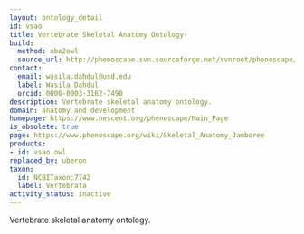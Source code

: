 ```yaml
---
layout: ontology_detail
id: vsao
title: Vertebrate Skeletal Anatomy Ontology-
build:
  method: obo2owl
  source_url: http://phenoscape.svn.sourceforge.net/svnroot/phenoscape/tags/vocab-releases/VSAO/vsao.obo
contact:
  email: wasila.dahdul@usd.edu
  label: Wasila Dahdul
  orcid: 0000-0003-3162-7490
description: Vertebrate skeletal anatomy ontology.
domain: anatomy and development
homepage: https://www.nescent.org/phenoscape/Main_Page
is_obsolete: true
page: https://www.phenoscape.org/wiki/Skeletal_Anatomy_Jamboree
products:
- id: vsao.owl
replaced_by: uberon
taxon:
  id: NCBITaxon:7742
  label: Vertebrata
activity_status: inactive
---
```


Vertebrate skeletal anatomy ontology.
